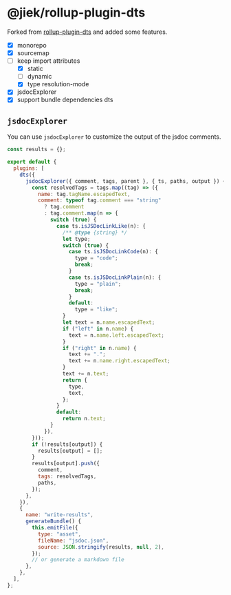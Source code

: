 # @jiek/rollup-plugin-dts

Forked from [rollup-plugin-dts](https://github.com/Swatinem/rollup-plugin-dts) and added some features.

- [x] monorepo
- [x] sourcemap
- [ ] keep import attributes
  - [x] static
  - [ ] dynamic
  - [x] type resolution-mode
- [x] jsdocExplorer
- [x] support bundle dependencies dts

## `jsdocExplorer`

You can use `jsdocExplorer` to customize the output of the jsdoc comments.

```js
const results = {};

export default {
  plugins: [
    dts({
      jsdocExplorer({ comment, tags, parent }, { ts, paths, output }) {
        const resolvedTags = tags.map((tag) => ({
          name: tag.tagName.escapedText,
          comment: typeof tag.comment === "string"
            ? tag.comment
            : tag.comment.map(n => {
              switch (true) {
                case ts.isJSDocLinkLike(n): {
                  /** @type {string} */
                  let type;
                  switch (true) {
                    case ts.isJSDocLinkCode(n): {
                      type = "code";
                      break;
                    }
                    case ts.isJSDocLinkPlain(n): {
                      type = "plain";
                      break;
                    }
                    default:
                      type = "like";
                  }
                  let text = n.name.escapedText;
                  if ("left" in n.name) {
                    text = n.name.left.escapedText;
                  }
                  if ("right" in n.name) {
                    text += ".";
                    text += n.name.right.escapedText;
                  }
                  text += n.text;
                  return {
                    type,
                    text,
                  };
                }
                default:
                  return n.text;
              }
            }),
        }));
        if (!results[output]) {
          results[output] = [];
        }
        results[output].push({
          comment,
          tags: resolvedTags,
          paths,
        });
      },
    }),
    {
      name: "write-results",
      generateBundle() {
        this.emitFile({
          type: "asset",
          fileName: "jsdoc.json",
          source: JSON.stringify(results, null, 2),
        });
        // or generate a markdown file
      },
    },
  ],
};
```
